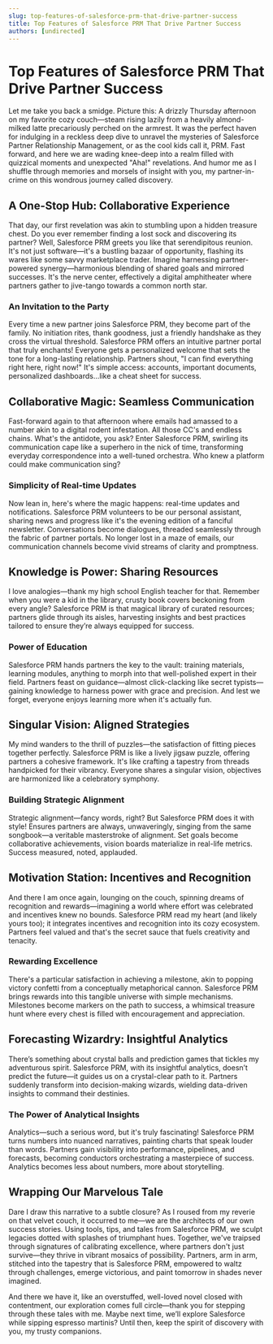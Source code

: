 ```yaml
---
slug: top-features-of-salesforce-prm-that-drive-partner-success
title: Top Features of Salesforce PRM That Drive Partner Success
authors: [undirected]
---
```



# Top Features of Salesforce PRM That Drive Partner Success

Let me take you back a smidge. Picture this: A drizzly Thursday afternoon on my favorite cozy couch—steam rising lazily from a heavily almond-milked latte precariously perched on the armrest. It was the perfect haven for indulging in a reckless deep dive to unravel the mysteries of Salesforce Partner Relationship Management, or as the cool kids call it, PRM. Fast forward, and here we are wading knee-deep into a realm filled with quizzical moments and unexpected "Aha!" revelations. And humor me as I shuffle through memories and morsels of insight with you, my partner-in-crime on this wondrous journey called discovery.

## A One-Stop Hub: Collaborative Experience

That day, our first revelation was akin to stumbling upon a hidden treasure chest. Do you ever remember finding a lost sock and discovering its partner? Well, Salesforce PRM greets you like that serendipitous reunion. It's not just software—it's a bustling bazaar of opportunity, flashing its wares like some savvy marketplace trader. Imagine harnessing partner-powered synergy—harmonious blending of shared goals and mirrored successes. It's the nerve center, effectively a digital amphitheater where partners gather to jive-tango towards a common north star.

### An Invitation to the Party

Every time a new partner joins Salesforce PRM, they become part of the family. No initiation rites, thank goodness, just a friendly handshake as they cross the virtual threshold. Salesforce PRM offers an intuitive partner portal that truly enchants! Everyone gets a personalized welcome that sets the tone for a long-lasting relationship. Partners shout, "I can find everything right here, right now!" It's simple access: accounts, important documents, personalized dashboards...like a cheat sheet for success.

## Collaborative Magic: Seamless Communication

Fast-forward again to that afternoon where emails had amassed to a number akin to a digital rodent infestation. All those CC's and endless chains. What's the antidote, you ask? Enter Salesforce PRM, swirling its communication cape like a superhero in the nick of time, transforming everyday correspondence into a well-tuned orchestra. Who knew a platform could make communication sing?

### Simplicity of Real-time Updates

Now lean in, here's where the magic happens: real-time updates and notifications. Salesforce PRM volunteers to be our personal assistant, sharing news and progress like it's the evening edition of a fanciful newsletter. Conversations become dialogues, threaded seamlessly through the fabric of partner portals. No longer lost in a maze of emails, our communication channels become vivid streams of clarity and promptness.

## Knowledge is Power: Sharing Resources

I love analogies—thank my high school English teacher for that. Remember when you were a kid in the library, crusty book covers beckoning from every angle? Salesforce PRM is that magical library of curated resources; partners glide through its aisles, harvesting insights and best practices tailored to ensure they’re always equipped for success.

### Power of Education

Salesforce PRM hands partners the key to the vault: training materials, learning modules, anything to morph into that well-polished expert in their field. Partners feast on guidance—almost click-clacking like secret typists—gaining knowledge to harness power with grace and precision. And lest we forget, everyone enjoys learning more when it's actually fun.

## Singular Vision: Aligned Strategies

My mind wanders to the thrill of puzzles—the satisfaction of fitting pieces together perfectly. Salesforce PRM is like a lively jigsaw puzzle, offering partners a cohesive framework. It's like crafting a tapestry from threads handpicked for their vibrancy. Everyone shares a singular vision, objectives are harmonized like a celebratory symphony.

### Building Strategic Alignment

Strategic alignment—fancy words, right? But Salesforce PRM does it with style! Ensures partners are always, unwaveringly, singing from the same songbook—a veritable masterstroke of alignment. Set goals become collaborative achievements, vision boards materialize in real-life metrics. Success measured, noted, applauded.

## Motivation Station: Incentives and Recognition

And there I am once again, lounging on the couch, spinning dreams of recognition and rewards—imagining a world where effort was celebrated and incentives knew no bounds. Salesforce PRM read my heart (and likely yours too); it integrates incentives and recognition into its cozy ecosystem. Partners feel valued and that's the secret sauce that fuels creativity and tenacity.

### Rewarding Excellence

There's a particular satisfaction in achieving a milestone, akin to popping victory confetti from a conceptually metaphorical cannon. Salesforce PRM brings rewards into this tangible universe with simple mechanisms. Milestones become markers on the path to success, a whimsical treasure hunt where every chest is filled with encouragement and appreciation.

## Forecasting Wizardry: Insightful Analytics

There’s something about crystal balls and prediction games that tickles my adventurous spirit. Salesforce PRM, with its insightful analytics, doesn’t predict the future—it guides us on a crystal-clear path to it. Partners suddenly transform into decision-making wizards, wielding data-driven insights to command their destinies.

### The Power of Analytical Insights

Analytics—such a serious word, but it's truly fascinating! Salesforce PRM turns numbers into nuanced narratives, painting charts that speak louder than words. Partners gain visibility into performance, pipelines, and forecasts, becoming conductors orchestrating a masterpiece of success. Analytics becomes less about numbers, more about storytelling.

## Wrapping Our Marvelous Tale

Dare I draw this narrative to a subtle closure? As I roused from my reverie on that velvet couch, it occurred to me—we are the architects of our own success stories. Using tools, tips, and tales from Salesforce PRM, we sculpt legacies dotted with splashes of triumphant hues. Together, we've traipsed through signatures of calibrating excellence, where partners don't just survive—they thrive in vibrant mosaics of possibility. Partners, arm in arm, stitched into the tapestry that is Salesforce PRM, empowered to waltz through challenges, emerge victorious, and paint tomorrow in shades never imagined.

And there we have it, like an overstuffed, well-loved novel closed with contentment, our exploration comes full circle—thank you for stepping through these tales with me. Maybe next time, we’ll explore Salesforce while sipping espresso martinis? Until then, keep the spirit of discovery with you, my trusty companions.